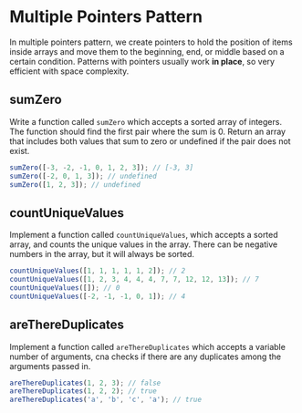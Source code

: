 # Multiple Pointers Pattern

In multiple pointers pattern, we create pointers to hold the position of items inside arrays and move them to the beginning, end, or middle based on a certain condition.
Patterns with pointers usually work **in place**, so very efficient with space complexity.

## sumZero

Write a function called `sumZero` which accepts a sorted array of integers. The function should find the first pair where the sum is 0. Return an array that includes both values that sum to zero or undefined if the pair does not exist.

```js
sumZero([-3, -2, -1, 0, 1, 2, 3]); // [-3, 3]
sumZero([-2, 0, 1, 3]); // undefined
sumZero([1, 2, 3]); // undefined
```

## countUniqueValues

Implement a function called `countUniqueValues`, which accepts a sorted array, and counts the unique values in the array. There can be negative numbers in the array, but it will always be sorted.

```js
countUniqueValues([1, 1, 1, 1, 1, 2]); // 2
countUniqueValues([1, 2, 3, 4, 4, 4, 7, 7, 12, 12, 13]); // 7
countUniqueValues([]); // 0
countUniqueValues([-2, -1, -1, 0, 1]); // 4
```

## areThereDuplicates

Implement a function called `areThereDuplicates` which accepts a variable number of arguments, cna checks if there are any duplicates among the arguments passed in.

```js
areThereDuplicates(1, 2, 3); // false
areThereDuplicates(1, 2, 2); // true
areThereDuplicates('a', 'b', 'c', 'a'); // true
```
